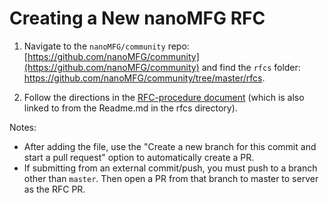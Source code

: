 # Creating a New nanoMFG RFC

1. Navigate to the `nanoMFG/community` repo: [https://github.com/nanoMFG/community](https://github.com/nanoMFG/community) 
and find the `rfcs` folder: https://github.com/nanoMFG/community/tree/master/rfcs.

2. Follow the directions in the [RFC-procedure document](https://github.com/nanoMFG/community/blob/master/governance/RFC-process.md) 
(which is also linked to from the Readme.md in the rfcs directory).

Notes:  
* After adding the file, use the "Create a new branch for this commit and start a pull request" option to automatically create a PR.  
* If submitting from an external commit/push, you must push to a branch other than `master`.  Then open a PR from that branch to master to server as
the RFC PR. 
